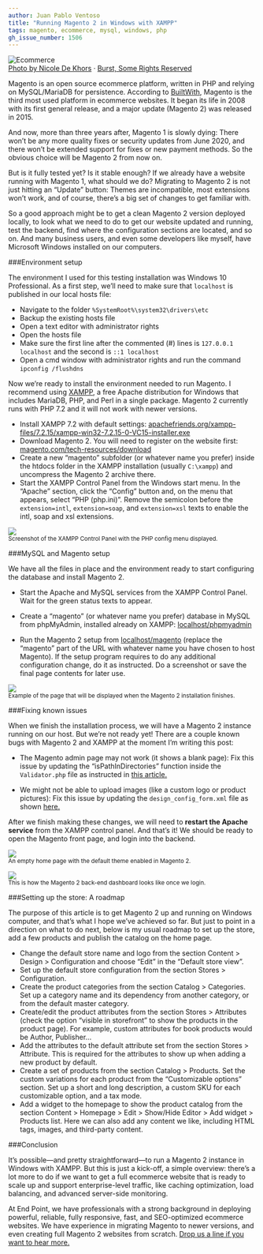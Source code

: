 ```yaml
---
author: Juan Pablo Ventoso
title: "Running Magento 2 in Windows with XAMPP"
tags: magento, ecommerce, mysql, windows, php
gh_issue_number: 1506
---
```


<img src="/blog/2019/03/22/running-magento-2-windows-xampp/e-commerce-safe.jpg" alt="Ecommerce" /><br><a href="https://burst.shopify.com/photos/computer-security-lock-and-payment?q=e-commerce">Photo by Nicole De Khors</a> · <a href="https://burst.shopify.com/licenses/shopify-some-rights-reserved">Burst, Some Rights Reserved</a>

Magento is an open source ecommerce platform, written in PHP and relying on MySQL/​MariaDB for persistence. According to <a href="https://trends.builtwith.com/shop">BuiltWith</a>, Magento is the third most used platform in ecommerce websites. It began its life in 2008 with its first general release, and a major update (Magento 2) was released in 2015.

And now, more than three years after, Magento 1 is slowly dying: There won’t be any more quality fixes or security updates from June 2020, and there won’t be extended support for fixes or new payment methods. So the obvious choice will be Magento 2 from now on.

But is it fully tested yet? Is it stable enough? If we already have a website running with Magento 1, what should we do? Migrating to Magento 2 is not just hitting an “Update” button: Themes are incompatible, most extensions won’t work, and of course, there’s a big set of changes to get familiar with.

So a good approach might be to get a clean Magento 2 version deployed locally, to look what we need to do to get our website updated and running, test the backend, find where the configuration sections are located, and so on. And many business users, and even some developers like myself, have Microsoft Windows installed on our computers.

###Environment setup

The environment I used for this testing installation was Windows 10 Professional. As a first step, we’ll need to make sure that `localhost` is published in our local hosts file:

* Navigate to the folder ```%SystemRoot%\system32\drivers\etc```
* Backup the existing hosts file
* Open a text editor with administrator rights
* Open the hosts file
* Make sure the first line after the commented (#) lines is ```127.0.0.1 localhost``` and the second is ```::1 localhost```
* Open a cmd window with administrator rights and run the command ```ipconfig /flushdns```

Now we’re ready to install the environment needed to run Magento. I recommend using <a href="https://www.apachefriends.org/">XAMPP</a>, a free Apache distribution for Windows that includes MariaDB, PHP, and Perl in a single package. Magento 2 currently runs with PHP 7.2 and it will not work with newer versions.

* Install XAMPP 7.2 with default settings: <a href="https://www.apachefriends.org/xampp-files/7.2.15/xampp-win32-7.2.15-0-VC15-installer.exe">apachefriends.org/xampp-files/7.2.15/xampp-win32-7.2.15-0-VC15-installer.exe</a>
* Download Magento 2. You will need to register on the website first: <a href="https://magento.com/tech-resources/download">magento.com/tech-resources/download</a>
* Create a new “magento” subfolder (or whatever name you prefer) inside the htdocs folder in the XAMPP installation (usually ```C:\xampp```) and uncompress the Magento 2 archive there.
* Start the XAMPP Control Panel from the Windows start menu. In the “Apache” section, click the “Config” button and, on the menu that appears, select “PHP (php.ini)”. Remove the semicolon before the ```extension=intl```, ```extension=soap```, and ```extension=xsl``` texts to enable the intl, soap and xsl extensions.

<img src="/blog/2019/03/22/running-magento-2-windows-xampp/xampp-control-panel.jpg" /><br><small>Screenshot of the XAMPP Control Panel with the PHP config menu displayed.</small>


###MySQL and Magento setup

We have all the files in place and the environment ready to start configuring the database and install Magento 2.

* Start the Apache and MySQL services from the XAMPP Control Panel. Wait for the green status texts to appear.

* Create a “magento” (or whatever name you prefer) database in MySQL from phpMyAdmin, installed already on XAMPP: <a href="http://localhost/phpmyadmin">localhost/phpmyadmin</a>

* Run the Magento 2 setup from <a href="http://localhost/magento">localhost/magento</a> (replace the “magento” part of the URL with whatever name you have chosen to host Magento). If the setup program requires to do any additional configuration change, do it as instructed. Do a screenshot or save the final page contents for later use.

<img src="/blog/2019/03/22/running-magento-2-windows-xampp/magento-2-installation-success.jpg" /><br><small>Example of the page that will be displayed when the Magento 2 installation finishes.</small>


###Fixing known issues

When we finish the installation process, we will have a Magento 2 instance running on our host. But we’re not ready yet! There are a couple known bugs with Magento 2 and XAMPP at the moment I’m writing this post:

* The Magento admin page may not work (it shows a blank page): Fix this issue by updating the “isPathInDirectories” function inside the ```Validator.php``` file as instructed in <a href="https://magento.stackexchange.com/questions/252188/magento-2-2-7-admin-panel-blank-page">this article.</a>

* We might not be able to upload images (like a custom logo or product pictures): Fix this issue by updating the ```design_config_form.xml``` file as shown <a href="https://community.magento.com/t5/Magento-2-x-Technical-Issues/A-technical-problem-with-the-server-created-an-error-Try-again/m-p/115085#M7549">here.</a>

After we finish making these changes, we will need to <b>restart the Apache service</b> from the XAMPP control panel. And that’s it! We should be ready to open the Magento front page, and login into the backend.

<img src="/blog/2019/03/22/running-magento-2-windows-xampp/magento-2-front-end.jpg" /><br><small>An empty home page with the default theme enabled in Magento 2.</small>

<img src="/blog/2019/03/22/running-magento-2-windows-xampp/magento-2-back-end.jpg" /><br><small>This is how the Magento 2 back-end dashboard looks like once we login.</small>

###Setting up the store: A roadmap

The purpose of this article is to get Magento 2 up and running on Windows computer, and that’s what I hope we’ve achieved so far. But just to point in a direction on what to do next, below is my usual roadmap to set up the store, add a few products and publish the catalog on the home page.

* Change the default store name and logo from the section Content > Design > Configuration and choose “Edit” in the “Default store view”.
* Set up the default store configuration from the section Stores > Configuration.
* Create the product categories from the section Catalog > Categories. Set up a category name and its dependency from another category, or from the default master category.
* Create/edit the product attributes from the section Stores > Attributes (check the option “visible in storefront” to show the products in the product page). For example, custom attributes for book products would be Author, Publisher...
* Add the attributes to the default attribute set from the section Stores > Attribute. This is required for the attributes to show up when adding a new product by default.
* Create a set of products from the section Catalog > Products. Set the custom variations for each product from the “Customizable options” section. Set up a short and long description, a custom SKU for each customizable option, and a tax mode.
* Add a widget to the homepage to show the product catalog from the section Content > Homepage > Edit > Show/Hide Editor > Add widget > Products list. Here we can also add any content we like, including HTML tags, images, and third-party content.

###Conclusion

It’s possible—​and pretty straightforward—​to run a Magento 2 instance in Windows with XAMPP. But this is just a kick-off, a simple overview: there’s a lot more to do if we want to get a full ecommerce website that is ready to scale up and support enterprise-​level traffic, like caching optimization, load balancing, and advanced server-​side monitoring.

At End Point, we have professionals with a strong background in deploying powerful, reliable, fully responsive, fast, and SEO-​optimized ecommerce websites. We have experience in migrating Magento to newer versions, and even creating full Magento 2 websites from scratch. <a href="/contact">Drop us a line if you want to hear more.</a>
